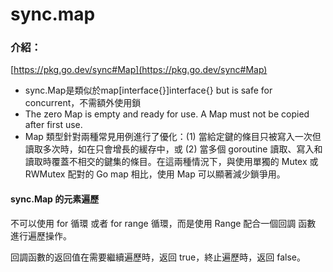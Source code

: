 # sync.map

### 介紹：

[https://pkg.go.dev/sync#Map](https://pkg.go.dev/sync#Map)

* sync.Map是類似於map\[interface{}]interface{} but is safe for concurrent，不需額外使用鎖
* The zero Map is empty and ready for use. A Map must not be copied after first use.
* Map 類型針對兩種常見用例進行了優化：(1) 當給定鍵的條目只被寫入一次但讀取多次時，如在只會增長的緩存中，或 (2) 當多個 goroutine 讀取、寫入和讀取時覆蓋不相交的鍵集的條目。在這兩種情況下，與使用單獨的 Mutex 或 RWMutex 配對的 Go map 相比，使用 Map 可以顯著減少鎖爭用。



#### sync.Map 的元素遍歷

不可以使用 for 循環 或者 for range 循環，而是使用 Range 配合一個回調 函數 進行遍歷操作。

回調函數的返回值在需要繼續遍歷時，返回 true，終止遍歷時，返回 false。
